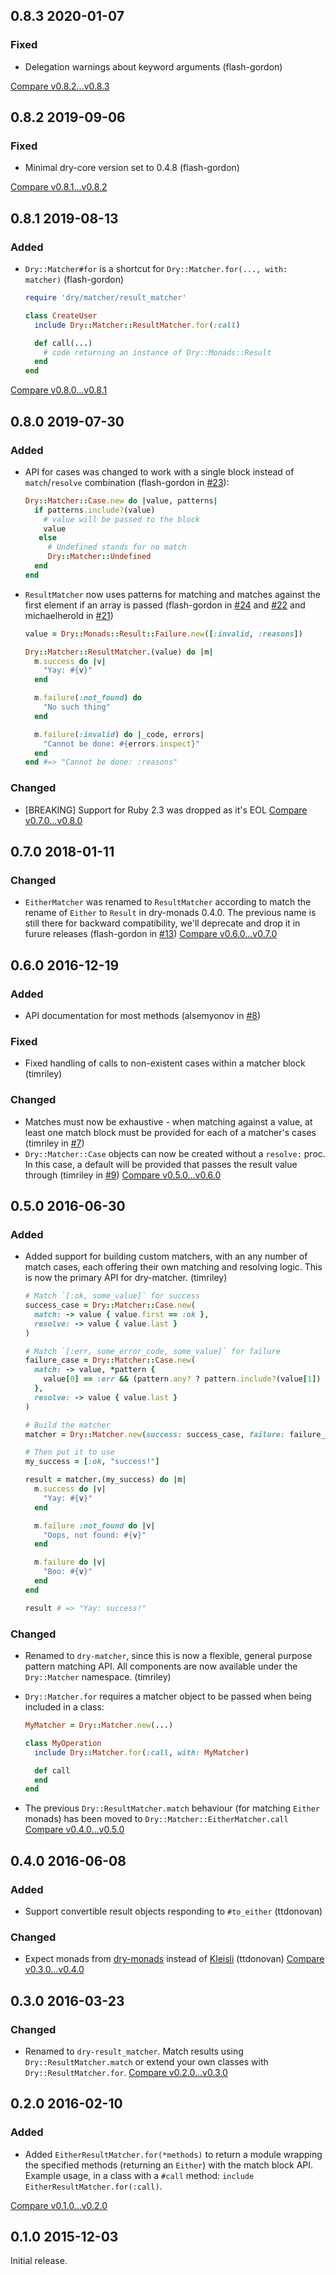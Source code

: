 ## 0.8.3 2020-01-07


### Fixed

- Delegation warnings about keyword arguments (flash-gordon)

[Compare v0.8.2...v0.8.3](https://github.com/dry-rb/dry-matcher/compare/v0.8.2...v0.8.3)

## 0.8.2 2019-09-06


### Fixed

- Minimal dry-core version set to 0.4.8 (flash-gordon)

[Compare v0.8.1...v0.8.2](https://github.com/dry-rb/dry-matcher/compare/v0.8.1...v0.8.2)

## 0.8.1 2019-08-13


### Added

- `Dry::Matcher#for` is a shortcut for `Dry::Matcher.for(..., with: matcher)` (flash-gordon)

  ```ruby
  require 'dry/matcher/result_matcher'

  class CreateUser
    include Dry::Matcher::ResultMatcher.for(:call)

    def call(...)
      # code returning an instance of Dry::Monads::Result
    end
  end
  ```

[Compare v0.8.0...v0.8.1](https://github.com/dry-rb/dry-matcher/compare/v0.8.0...v0.8.1)

## 0.8.0 2019-07-30


### Added

- API for cases was changed to work with a single block instead of `match`/`resolve` combination (flash-gordon in [#23](https://github.com/dry-rb/dry-matcher/pull/23)):
  ```ruby
  Dry::Matcher::Case.new do |value, patterns|
    if patterns.include?(value)
      # value will be passed to the block
      value
     else
       # Undefined stands for no match
       Dry::Matcher::Undefined
    end
  end
  ```
- `ResultMatcher` now uses patterns for matching and matches against the first element if an array is passed (flash-gordon in [#24](https://github.com/dry-rb/dry-matcher/pull/24) and [#22](https://github.com/dry-rb/dry-matcher/pull/22) and michaelherold in [#21](https://github.com/dry-rb/dry-matcher/pull/21))

  ```ruby
  value = Dry::Monads::Result::Failure.new([:invalid, :reasons])

  Dry::Matcher::ResultMatcher.(value) do |m|
    m.success do |v|
      "Yay: #{v}"
    end

    m.failure(:not_found) do
      "No such thing"
    end

    m.failure(:invalid) do |_code, errors|
      "Cannot be done: #{errors.inspect}"
    end
  end #=> "Cannot be done: :reasons"
  ```

### Changed

- [BREAKING] Support for Ruby 2.3 was dropped as it's EOL
[Compare v0.7.0...v0.8.0](https://github.com/dry-rb/dry-matcher/compare/v0.7.0...v0.8.0)

## 0.7.0 2018-01-11


### Changed

- `EitherMatcher` was renamed to `ResultMatcher` according to match the rename of `Either` to `Result` in dry-monads 0.4.0. The previous name is still there for backward compatibility, we'll deprecate and drop it in furure releases (flash-gordon in [#13](https://github.com/dry-rb/dry-matcher/pull/13))
[Compare v0.6.0...v0.7.0](https://github.com/dry-rb/dry-matcher/compare/v0.6.0...v0.7.0)

## 0.6.0 2016-12-19


### Added

- API documentation for most methods (alsemyonov in [#8](https://github.com/dry-rb/dry-matcher/pull/8))

### Fixed

- Fixed handling of calls to non-existent cases within a matcher block (timriley)

### Changed

- Matches must now be exhaustive - when matching against a value, at least one match block must be provided for each of a matcher's cases (timriley in [#7](https://github.com/dry-rb/dry-matcher/pull/7))
- `Dry::Matcher::Case` objects can now be created without a `resolve:` proc. In this case, a default will be provided that passes the result value through (timriley in [#9](https://github.com/dry-rb/dry-matcher/pull/9))
[Compare v0.5.0...v0.6.0](https://github.com/dry-rb/dry-matcher/compare/v0.5.0...v0.6.0)

## 0.5.0 2016-06-30


### Added

- Added support for building custom matchers, with an any number of match cases, each offering their own matching and resolving logic. This is now the primary API for dry-matcher. (timriley)

  ```ruby
  # Match `[:ok, some_value]` for success
  success_case = Dry::Matcher::Case.new(
    match: -> value { value.first == :ok },
    resolve: -> value { value.last }
  )

  # Match `[:err, some_error_code, some_value]` for failure
  failure_case = Dry::Matcher::Case.new(
    match: -> value, *pattern {
      value[0] == :err && (pattern.any? ? pattern.include?(value[1]) : true)
    },
    resolve: -> value { value.last }
  )

  # Build the matcher
  matcher = Dry::Matcher.new(success: success_case, failure: failure_case)

  # Then put it to use
  my_success = [:ok, "success!"]

  result = matcher.(my_success) do |m|
    m.success do |v|
      "Yay: #{v}"
    end

    m.failure :not_found do |v|
      "Oops, not found: #{v}"
    end

    m.failure do |v|
      "Boo: #{v}"
    end
  end

  result # => "Yay: success!"
  ```

### Changed

- Renamed to `dry-matcher`, since this is now a flexible, general purpose pattern matching API. All components are now available under the `Dry::Matcher` namespace. (timriley)
- `Dry::Matcher.for` requires a matcher object to be passed when being included in a class:

  ```ruby
  MyMatcher = Dry::Matcher.new(...)

  class MyOperation
    include Dry::Matcher.for(:call, with: MyMatcher)

    def call
    end
  end
  ```
- The previous `Dry::ResultMatcher.match` behaviour (for matching `Either` monads) has been moved to `Dry::Matcher::EitherMatcher.call`
[Compare v0.4.0...v0.5.0](https://github.com/dry-rb/dry-matcher/compare/v0.4.0...v0.5.0)

## 0.4.0 2016-06-08


### Added

- Support convertible result objects responding to `#to_either` (ttdonovan)

### Changed

- Expect monads from [dry-monads](https://github.com/dry-rb/dry-monads) instead of [Kleisli](https://github.com/txus/kleisli) (ttdonovan)
[Compare v0.3.0...v0.4.0](https://github.com/dry-rb/dry-matcher/compare/v0.3.0...v0.4.0)

## 0.3.0 2016-03-23


### Changed

- Renamed to `dry-result_matcher`. Match results using `Dry::ResultMatcher.match` or extend your own classes with `Dry::ResultMatcher.for`.
[Compare v0.2.0...v0.3.0](https://github.com/dry-rb/dry-matcher/compare/v0.2.0...v0.3.0)

## 0.2.0 2016-02-10


### Added

- Added `EitherResultMatcher.for(*methods)` to return a module wrapping the specified methods (returning an `Either`) with the match block API. Example usage, in a class with a `#call` method: `include EitherResultMatcher.for(:call)`.

[Compare v0.1.0...v0.2.0](https://github.com/dry-rb/dry-matcher/compare/v0.1.0...v0.2.0)

## 0.1.0 2015-12-03

Initial release.
